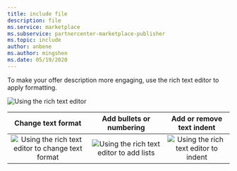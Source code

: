 ```yaml
---
title: include file
description: file
ms.service: marketplace 
ms.subservice: partnercenter-marketplace-publisher
ms.topic: include
author: anbene 
ms.author: mingshen 
ms.date: 05/19/2020
---
```


To make your offer description more engaging, use the rich text editor to apply formatting.

![Using the rich text editor](media/rich-text-editor.png)

| <center>Change text format | <center>Add bullets or numbering | <center>Add or remove text indent |
| --- | --- | --- |
| <center>![Using the rich text editor to change text format](media/text-editor3.png) |  <center>![Using the rich text editor to add lists](media/text-editor4.png) |  <center>![Using the rich text editor to indent](media/text-editor5.png) |

